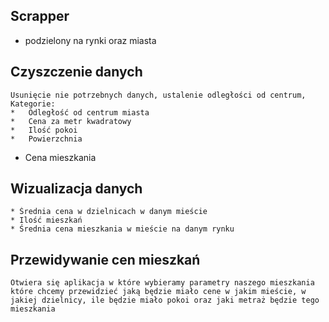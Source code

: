 ## Scrapper 
* podzielony na rynki oraz miasta 

## Czyszczenie danych
    Usunięcie nie potrzebnych danych, ustalenie odległości od centrum,
    Kategorie:
    *	Odległość od centrum miasta
    *	Cena za metr kwadratowy
    *	Ilość pokoi
    *	Powierzchnia
   *	Cena mieszkania

## Wizualizacja danych
    * Średnia cena w dzielnicach w danym mieście
    * Ilość mieszkań
    * Średnia cena mieszkania w mieście na danym rynku

## Przewidywanie cen mieszkań
    Otwiera się aplikacja w które wybieramy parametry naszego mieszkania które chcemy przewidzieć jaką będzie miało cene w jakim mieście, w jakiej dzielnicy, ile będzie miało pokoi oraz jaki metraż będzie tego mieszkania
